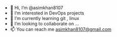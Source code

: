 - 👋 Hi, I’m @asimkhan8107
- 👀 I’m interested in DevOps projects
- 🌱 I’m currently learning git , linux 
- 💞️ I’m looking to collaborate on ...
- 📫 You can reach me asimkhan8107@gmail.com

<!---
asimkhan8107/asimkhan8107 is a ✨ special ✨ repository because its `README.md` (this file) appears on your GitHub profile.
You can click the Preview link to take a look at your changes.
--->
